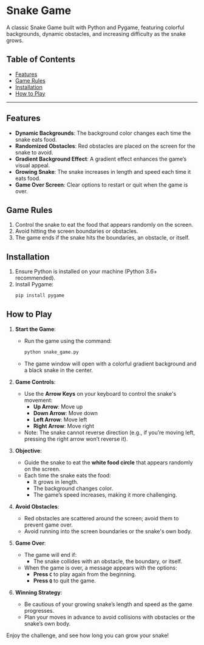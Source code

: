# Snake Game

A classic Snake Game built with Python and Pygame, featuring colorful backgrounds, dynamic obstacles, and increasing difficulty as the snake grows.

## Table of Contents
- [Features](#features)
- [Game Rules](#game-rules)
- [Installation](#installation)
- [How to Play](#how-to-play)


---

## Features
- **Dynamic Backgrounds**: The background color changes each time the snake eats food.
- **Randomized Obstacles**: Red obstacles are placed on the screen for the snake to avoid.
- **Gradient Background Effect**: A gradient effect enhances the game’s visual appeal.
- **Growing Snake**: The snake increases in length and speed each time it eats food.
- **Game Over Screen**: Clear options to restart or quit when the game is over.

## Game Rules
1. Control the snake to eat the food that appears randomly on the screen.
2. Avoid hitting the screen boundaries or obstacles.
3. The game ends if the snake hits the boundaries, an obstacle, or itself.

## Installation
1. Ensure Python is installed on your machine (Python 3.6+ recommended).
2. Install Pygame:
   ```bash
   pip install pygame
## How to Play

1. **Start the Game**:
   - Run the game using the command:
     ```bash
     python snake_game.py
     ```
   - The game window will open with a colorful gradient background and a black snake in the center.

2. **Game Controls**:
   - Use the **Arrow Keys** on your keyboard to control the snake's movement:
     - **Up Arrow**: Move up
     - **Down Arrow**: Move down
     - **Left Arrow**: Move left
     - **Right Arrow**: Move right
   - Note: The snake cannot reverse direction (e.g., if you’re moving left, pressing the right arrow won’t reverse it).

3. **Objective**:
   - Guide the snake to eat the **white food circle** that appears randomly on the screen.
   - Each time the snake eats the food:
     - It grows in length.
     - The background changes color.
     - The game’s speed increases, making it more challenging.

4. **Avoid Obstacles**:
   - Red obstacles are scattered around the screen; avoid them to prevent game over.
   - Avoid running into the screen boundaries or the snake's own body.

5. **Game Over**:
   - The game will end if:
     - The snake collides with an obstacle, the boundary, or itself.
   - When the game is over, a message appears with the options:
     - **Press `C`** to play again from the beginning.
     - **Press `Q`** to quit the game.

6. **Winning Strategy**:
   - Be cautious of your growing snake’s length and speed as the game progresses.
   - Plan your moves in advance to avoid collisions with obstacles or the snake’s own body.

Enjoy the challenge, and see how long you can grow your snake!
